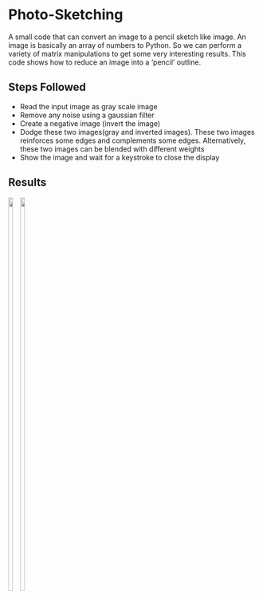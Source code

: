# Photo-Sketching
A small code that can convert an image to a pencil sketch like image. An image is basically an array of numbers to Python. So we can perform a variety of matrix manipulations to get some very interesting results. This code shows how to reduce an image into a ‘pencil’ outline.

## Steps Followed
- Read the input image as gray scale image
- Remove any noise using a gaussian filter
- Create a negative image (invert the image)
- Dodge these two images(gray and inverted images). These two images reinforces some edges and complements some edges. Alternatively, these two images can be blended with different weights
- Show the image and wait for a keystroke to close the display

## Results
<div style="float:left">
<div style="float:left"><img width="45%" src="https://github.com/jyoti0225/Photo-Sketching/blob/master/input_img.png" />
<img width="45%" src="https://github.com/jyoti0225/Photo-Sketching/blob/master/output_img.png" /></div>
</div>
<br /><br />
